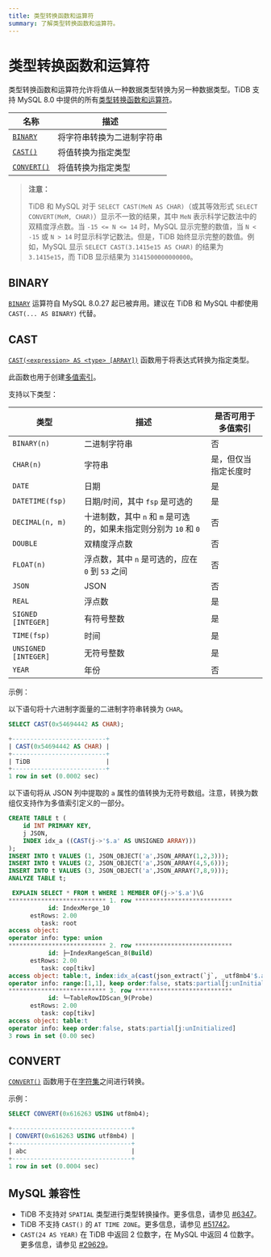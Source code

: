 ```yaml
---
title: 类型转换函数和运算符
summary: 了解类型转换函数和运算符。
---
```


# 类型转换函数和运算符

类型转换函数和运算符允许将值从一种数据类型转换为另一种数据类型。TiDB 支持 MySQL 8.0 中提供的所有[类型转换函数和运算符](https://dev.mysql.com/doc/refman/8.0/en/cast-functions.html)。

| 名称 | 描述 |
| ---------------------------------------- | -------------------------------- |
| [`BINARY`](#binary) | 将字符串转换为二进制字符串 |
| [`CAST()`](#cast) | 将值转换为指定类型 |
| [`CONVERT()`](#convert) | 将值转换为指定类型 |

> **注意：**
>
> TiDB 和 MySQL 对于 `SELECT CAST(MeN AS CHAR)`（或其等效形式 `SELECT CONVERT(MeM, CHAR)`）显示不一致的结果，其中 `MeN` 表示科学记数法中的双精度浮点数。当 `-15 <= N <= 14` 时，MySQL 显示完整的数值，当 `N < -15` 或 `N > 14` 时显示科学记数法。但是，TiDB 始终显示完整的数值。例如，MySQL 显示 `SELECT CAST(3.1415e15 AS CHAR)` 的结果为 `3.1415e15`，而 TiDB 显示结果为 `3141500000000000`。

## BINARY

[`BINARY`](https://dev.mysql.com/doc/refman/8.0/en/cast-functions.html#operator_binary) 运算符自 MySQL 8.0.27 起已被弃用。建议在 TiDB 和 MySQL 中都使用 `CAST(... AS BINARY)` 代替。

## CAST

[`CAST(<expression> AS <type> [ARRAY])`](https://dev.mysql.com/doc/refman/8.0/en/cast-functions.html#function_cast) 函数用于将表达式转换为指定类型。

此函数也用于创建[多值索引](/sql-statements/sql-statement-create-index.md#multi-valued-indexes)。

支持以下类型：

| 类型 | 描述 | 是否可用于多值索引 |
|----------------------|------------------|------------------------------------------------------------|
| `BINARY(n)` | 二进制字符串 | 否 |
| `CHAR(n)` | 字符串 | 是，但仅当指定长度时 |
| `DATE` | 日期 | 是 |
| `DATETIME(fsp)` | 日期/时间，其中 `fsp` 是可选的 | 是 |
| `DECIMAL(n, m)` | 十进制数，其中 `n` 和 `m` 是可选的，如果未指定则分别为 `10` 和 `0` | 否 |
| `DOUBLE` | 双精度浮点数 | 否 |
| `FLOAT(n)` | 浮点数，其中 `n` 是可选的，应在 `0` 到 `53` 之间 | 否 |
| `JSON` | JSON | 否 |
| `REAL` | 浮点数 | 是 |
| `SIGNED [INTEGER]` | 有符号整数 | 是 |
| `TIME(fsp)` | 时间 | 是 |
| `UNSIGNED [INTEGER]` | 无符号整数 | 是 |
| `YEAR` | 年份 | 否 |

示例：

以下语句将十六进制字面量的二进制字符串转换为 `CHAR`。

```sql
SELECT CAST(0x54694442 AS CHAR);
```

```sql
+--------------------------+
| CAST(0x54694442 AS CHAR) |
+--------------------------+
| TiDB                     |
+--------------------------+
1 row in set (0.0002 sec)
```

以下语句将从 JSON 列中提取的 `a` 属性的值转换为无符号数组。注意，转换为数组仅支持作为多值索引定义的一部分。

```sql
CREATE TABLE t (
    id INT PRIMARY KEY,
    j JSON,
    INDEX idx_a ((CAST(j->'$.a' AS UNSIGNED ARRAY)))
);
INSERT INTO t VALUES (1, JSON_OBJECT('a',JSON_ARRAY(1,2,3)));
INSERT INTO t VALUES (2, JSON_OBJECT('a',JSON_ARRAY(4,5,6)));
INSERT INTO t VALUES (3, JSON_OBJECT('a',JSON_ARRAY(7,8,9)));
ANALYZE TABLE t;
```

```sql
 EXPLAIN SELECT * FROM t WHERE 1 MEMBER OF(j->'$.a')\G
*************************** 1. row ***************************
           id: IndexMerge_10
      estRows: 2.00
         task: root
access object: 
operator info: type: union
*************************** 2. row ***************************
           id: ├─IndexRangeScan_8(Build)
      estRows: 2.00
         task: cop[tikv]
access object: table:t, index:idx_a(cast(json_extract(`j`, _utf8mb4'$.a') as unsigned array))
operator info: range:[1,1], keep order:false, stats:partial[j:unInitialized]
*************************** 3. row ***************************
           id: └─TableRowIDScan_9(Probe)
      estRows: 2.00
         task: cop[tikv]
access object: table:t
operator info: keep order:false, stats:partial[j:unInitialized]
3 rows in set (0.00 sec)
```

## CONVERT

[`CONVERT()`](https://dev.mysql.com/doc/refman/8.0/en/cast-functions.html#function_convert) 函数用于在[字符集](/character-set-and-collation.md)之间进行转换。

示例：

```sql
SELECT CONVERT(0x616263 USING utf8mb4);
```

```sql
+---------------------------------+
| CONVERT(0x616263 USING utf8mb4) |
+---------------------------------+
| abc                             |
+---------------------------------+
1 row in set (0.0004 sec)
```

## MySQL 兼容性

- TiDB 不支持对 `SPATIAL` 类型进行类型转换操作。更多信息，请参见 [#6347](https://github.com/pingcap/tidb/issues/6347)。
- TiDB 不支持 `CAST()` 的 `AT TIME ZONE`。更多信息，请参见 [#51742](https://github.com/pingcap/tidb/issues/51742)。
- `CAST(24 AS YEAR)` 在 TiDB 中返回 2 位数字，在 MySQL 中返回 4 位数字。更多信息，请参见 [#29629](https://github.com/pingcap/tidb/issues/29629)。
